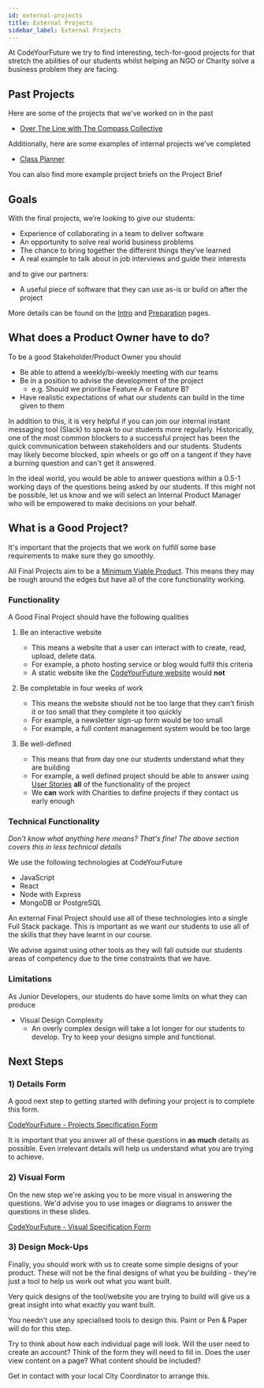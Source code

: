 ```yaml
---
id: external-projects
title: External Projects
sidebar_label: External Projects
---
```


At CodeYourFuture we try to find interesting, tech-for-good projects for that stretch the abilities of our students whilst helping an NGO or Charity solve a business problem they are facing.

## Past Projects

Here are some of the projects that we've worked on in the past

- [Over The Line with The Compass Collective](https://over-the-line.uk/)

Additionally, here are some examples of internal projects we've completed

- [Class Planner](https://cyf-class-planner.herokuapp.com/)

You can also find more example project briefs on the Project Brief

## Goals

With the final projects, we’re looking to give our students:

- Experience of collaborating in a team to deliver software
- An opportunity to solve real world business problems
- The chance to bring together the different things they’ve learned
- A real example to talk about in job interviews and guide their interests

and to give our partners:

- A useful piece of software that they can use as-is or build on after the project

More details can be found on the [Intro](./intro) and [Preparation](./prep) pages.

## What does a Product Owner have to do?

To be a good Stakeholder/Product Owner you should

- Be able to attend a weekly/bi-weekly meeting with our teams
- Be in a position to advise the development of the project
  - e.g. Should we prioritise Feature A or Feature B?
- Have realistic expectations of what our students can build in the time given to them

In addition to this, it is very helpful if you can join our internal instant messaging tool (Slack) to speak to our students more regularly. Historically, one of the most common blockers to a successful project has been the quick communication between stakeholders and our students. Students may likely become blocked, spin wheels or go off on a tangent if they have a burning question and can't get it answered.

In the ideal world, you would be able to answer questions within a 0.5-1 working days of the questions being asked by our students. If this might not be possible, let us know and we will select an Internal Product Manager who will be empowered to make decisions on your behalf.

## What is a Good Project?

It's important that the projects that we work on fulfill some base requirements to make sure they go smoothly.

All Final Projects aim to be a [Minimum Viable Product](https://www.agilealliance.org/glossary/mvp/). This means they may be rough around the edges but have all of the core functionality working.

### Functionality

A Good Final Project should have the following qualities

1. Be an interactive website

   - This means a website that a user can interact with to create, read, upload, delete data.
   - For example, a photo hosting service or blog would fulfil this criteria
   - A static website like the [CodeYourFuture website](https://www.codeyourfuture.io) would **not**

2. Be completable in four weeks of work

   - This means the website should not be too large that they can't finish it or too small that they complete it too quickly
   - For example, a newsletter sign-up form would be too small
   - For example, a full content management system would be too large

3. Be well-defined

   - This means that from day one our students understand what they are building
   - For example, a well defined project should be able to answer using [User Stories](https://www.mountaingoatsoftware.com/agile/user-stories) **all** of the functionality of the project
   - We **can** work with Charities to define projects if they contact us early enough

### Technical Functionality

_Don't know what anything here means? That's fine! The above section covers this in less technical details_

We use the following technologies at CodeYourFuture

- JavaScript
- React
- Node with Express
- MongoDB or PostgreSQL

An external Final Project should use all of these technologies into a single Full Stack package. This is important as we want our students to use all of the skills that they have learnt in our course.

We advise against using other tools as they will fall outside our students areas of competency due to the time constraints that we have.

### Limitations

As Junior Developers, our students do have some limits on what they can produce

- Visual Design Complexity
  - An overly complex design will take a lot longer for our students to develop. Try to keep your designs simple and functional.

## Next Steps

### 1) Details Form

A good next step to getting started with defining your project is to complete this form.

[CodeYourFuture - Projects Specification Form](https://docs.google.com/forms/u/1/d/1u2zImwEjD5PDWJuMyDeCuQ3AP5xhWr683pGy9HlmC14/edit)

It is important that you answer all of these questions in **as much** details as possible. Even irrelevant details will help us understand what you are trying to achieve.

### 2) Visual Form

On the new step we're asking you to be more visual in answering the questions. We'd advise you to use images or diagrams to answer the questions in these slides.

[CodeYourFuture - Visual Specification Form](https://docs.google.com/presentation/d/1-rj0NAncIhIZuay6TXEyUeuXFFUnE7vmN12223rHZOI/edit#slide=id.g3579738be0_0_0)

### 3) Design Mock-Ups

Finally, you should work with us to create some simple designs of your product. These will not be the final designs of what you be building - they're just a tool to help us work out what you want built.

Very quick designs of the tool/website you are trying to build will give us a great insight into what exactly you want built.

You needn't use any specialised tools to design this. Paint or Pen & Paper will do for this step.

Try to think about how each individual page will look. Will the user need to create an account? Think of the form they will need to fill in. Does the user view content on a page? What content should be included?

Get in contact with your local City Coordinator to arrange this.
